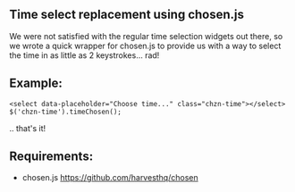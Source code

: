 Time select replacement using chosen.js
--

We were not satisfied with the regular time selection widgets out there, so we wrote a quick wrapper
for chosen.js to provide us with a way to select the time in as little as 2 keystrokes... rad!

Example:
--

```
<select data-placeholder="Choose time..." class="chzn-time"></select>
$('chzn-time').timeChosen();
```

.. that's it!

Requirements:
--
- chosen.js https://github.com/harvesthq/chosen


